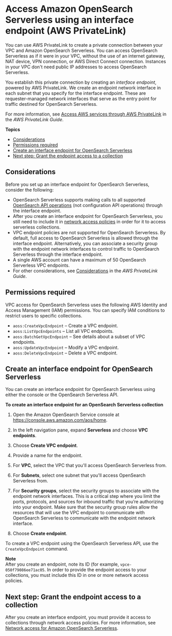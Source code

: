 # Access Amazon OpenSearch Serverless using an interface endpoint \(AWS PrivateLink\)<a name="serverless-vpc"></a>

You can use AWS PrivateLink to create a private connection between your VPC and Amazon OpenSearch Serverless\. You can access OpenSearch Serverless as if it were in your VPC, without the use of an internet gateway, NAT device, VPN connection, or AWS Direct Connect connection\. Instances in your VPC don't need public IP addresses to access OpenSearch Serverless\.

You establish this private connection by creating an *interface endpoint*, powered by AWS PrivateLink\. We create an endpoint network interface in each subnet that you specify for the interface endpoint\. These are requester\-managed network interfaces that serve as the entry point for traffic destined for OpenSearch Serverless\.

For more information, see [Access AWS services through AWS PrivateLink](https://docs.aws.amazon.com/vpc/latest/privatelink/privatelink-access-aws-services.html) in the *AWS PrivateLink Guide*\.

**Topics**
+ [Considerations](#vpc-endpoint-considerations)
+ [Permissions required](#serverless-vpc-permissions)
+ [Create an interface endpoint for OpenSearch Serverless](#serverless-vpc-create)
+ [Next step: Grant the endpoint access to a collection](#serverless-vpc-access)

## Considerations<a name="vpc-endpoint-considerations"></a>

Before you set up an interface endpoint for OpenSearch Serverless, consider the following:
+ OpenSearch Serverless supports making calls to all supported [OpenSearch API operations](serverless-genref.md#serverless-operations) \(not configuration API operations\) through the interface endpoint\.
+ After you create an interface endpoint for OpenSearch Serverless, you still need to include it in [network access policies](serverless-network.md) in order for it to access serverless collections\.
+ VPC endpoint policies are not supported for OpenSearch Serverless\. By default, full access to OpenSearch Serverless is allowed through the interface endpoint\. Alternatively, you can associate a security group with the endpoint network interfaces to control traffic to OpenSearch Serverless through the interface endpoint\.
+ A single AWS account can have a maximum of 50 OpenSearch Serverless VPC endpoints\.
+ For other considerations, see [Considerations](https://docs.aws.amazon.com/vpc/latest/privatelink/create-interface-endpoint.html#considerations-interface-endpoints) in the *AWS PrivateLink Guide*\.

## Permissions required<a name="serverless-vpc-permissions"></a>

VPC access for OpenSearch Serverless uses the following AWS Identity and Access Management \(IAM\) permissions\. You can specify IAM conditions to restrict users to specific collections\.
+ `aoss:CreateVpcEndpoint` – Create a VPC endpoint\.
+ `aoss:ListVpcEndpoints` – List all VPC endpoints\.
+ `aoss:BatchGetVpcEndpoint` – See details about a subset of VPC endpoints\.
+ `aoss:UpdateVpcEndpoint` – Modify a VPC endpoint\.
+ `aoss:DeleteVpcEndpoint` – Delete a VPC endpoint\.

## Create an interface endpoint for OpenSearch Serverless<a name="serverless-vpc-create"></a>

You can create an interface endpoint for OpenSearch Serverless using either the console or the OpenSearch Serverless API\. 

**To create an interface endpoint for an OpenSearch Serverless collection**

1. Open the Amazon OpenSearch Service console at [https://console\.aws\.amazon\.com/aos/home](https://console.aws.amazon.com/aos/home)\.

1. In the left navigation pane, expand **Serverless** and choose **VPC endpoints**\.

1. Choose **Create VPC endpoint**\.

1. Provide a name for the endpoint\.

1. For **VPC**, select the VPC that you'll access OpenSearch Serverless from\.

1. For **Subnets**, select one subnet that you'll access OpenSearch Serverless from\.

1. For **Security groups**, select the security groups to associate with the endpoint network interfaces\. This is a critical step where you limit the ports, protocols, and sources for inbound traffic that you’re authorizing into your endpoint\. Make sure that the security group rules allow the resources that will use the VPC endpoint to communicate with OpenSearch Serverless to communicate with the endpoint network interface\.

1. Choose **Create endpoint**\.

To create a VPC endpoint using the OpenSearch Serverless API, use the `CreateVpcEndpoint` command\.

**Note**  
After you create an endpoint, note its ID \(for example, `vpce-050f79086ee71ac05`\. In order to provide the endpoint access to your collections, you must include this ID in one or more network access policies\. 

## Next step: Grant the endpoint access to a collection<a name="serverless-vpc-access"></a>

After you create an interface endpoint, you must provide it access to collections through network access policies\. For more information, see [Network access for Amazon OpenSearch Serverless](serverless-network.md)\.